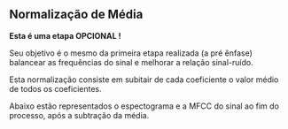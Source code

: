 ## Normalização de Média

 **Esta é uma etapa OPCIONAL !**

Seu objetivo é o mesmo da primeira etapa realizada (a pré ênfase) balancear as frequências do sinal e melhorar a relação sinal-ruído.

Esta normalização consiste em subitair de cada coeficiente o valor médio de todos os coeficientes.

Abaixo estão representados o espectograma e a MFCC do sinal ao fim do processo, após a subtração da média.

